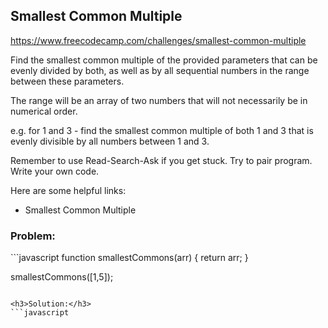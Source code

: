 <h2>Smallest Common Multiple</h2>

https://www.freecodecamp.com/challenges/smallest-common-multiple

Find the smallest common multiple of the provided parameters that can be evenly divided by both, as well as by all sequential numbers in the range between these parameters.

The range will be an array of two numbers that will not necessarily be in numerical order.

e.g. for 1 and 3 - find the smallest common multiple of both 1 and 3 that is evenly divisible by all numbers between 1 and 3.

Remember to use Read-Search-Ask if you get stuck. Try to pair program. Write your own code.

Here are some helpful links:

- Smallest Common Multiple

<h3>Problem:</h3>
```javascript
function smallestCommons(arr) {
  return arr;
}


smallestCommons([1,5]);


```

<h3>Solution:</h3>
```javascript

```
